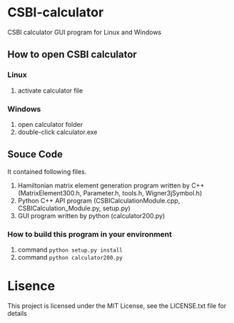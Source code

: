 # CSBI-calculator
CSBI calculator GUI program for Linux and Windows

## How to open CSBI calculator
### Linux
1. activate calculator file
### Windows
1. open calculator folder
2. double-click calculator.exe

## Souce Code
It contained following files.
1. Hamiltonian matrix element generation program written by C++ (MatrixElement300.h, Parameter.h, tools.h, Wigner3jSymbol.h)
2. Python C++ API program (CSBICalculationModule.cpp, CSBICalculation_Module.py, setup.py)
3. GUI program written by python (calculator200.py)
### How to build this program in your environment
1. command `python setup.py install`
2. command `python calculator200.py`

# Lisence
This project is licensed under the MIT License, see the LICENSE.txt file for details
